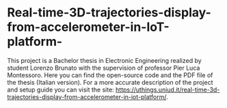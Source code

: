 # Real-time-3D-trajectories-display-from-accelerometer-in-IoT-platform-

This project is a Bachelor thesis in Electronic Engineering realized by student Lorenzo Brunato with the supervision of professor Pier Luca Montessoro. Here you can find the open-source code and the PDF file of the thesis (Italian version). For a more accurate description of the project and setup guide you can visit the site: https://uthings.uniud.it/real-time-3d-trajectories-display-from-accelerometer-in-iot-platform/.
